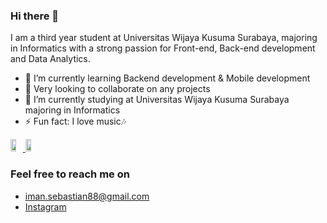 ### Hi there 👋

I am a third year student at Universitas Wijaya Kusuma Surabaya, majoring in Informatics with a strong passion for Front-end, Back-end development and Data Analytics.

- 🌱 I’m currently learning Backend development & Mobile development
- 👯 Very looking to collaborate on any projects
- 🔭 I’m currently studying at Universitas Wijaya Kusuma Surabaya majoring in Informatics
- ⚡ Fun fact: I love music🎶


<div style="display: flex; align-items: center;">
  <a href="https://github.com/friskaam">
    <img width="45%" src="https://github-readme-stats-eight-theta.vercel.app/api?username=iman887&show_icons=true&theme=algolia&include_all_commits=true&count_private=true"/>
    <img width="45%" src="https://github-readme-stats-eight-theta.vercel.app/api/top-langs/?username=iman887&layout=compact&langs_count=8&theme=algolia"/>
  </a>
</div>


### Feel free to reach me on
<!--- <a href="https://www.linkedin.com/in/friska-adisti-mahardini/" target="_blank">LinkedIn</a> -->
- iman.sebastian88@gmail.com
- <a href="https://instagram.com/iman_803" target="_blank">Instagram</a>

<!--
- 🔭 I’m currently working on ...
- 🌱 I’m currently learning ...
- 👯 I’m looking to collaborate on ...
- 🤔 I’m looking for help with ...
- 💬 Ask me about ...
- 📫 How to reach me: ...
- 😄 Pronouns: ...
- ⚡ Fun fact: ...
-->

